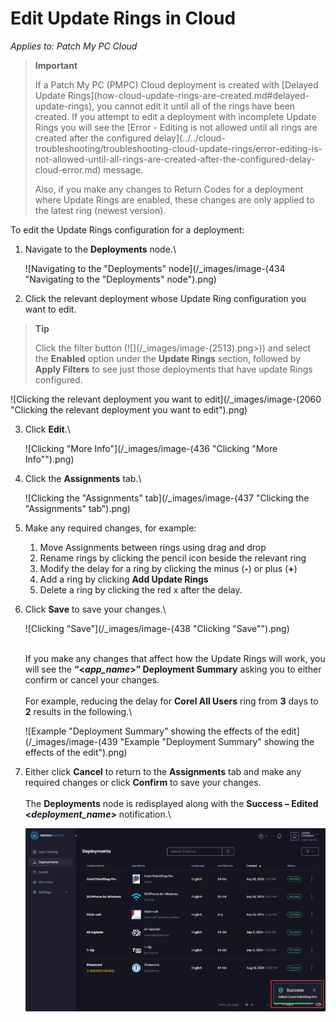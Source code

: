 # Edit Update Rings in Cloud

_Applies to: Patch My PC Cloud_

> **Important**
>
> If a Patch My PC (PMPC) Cloud deployment is created with \[Delayed Update Rings]\(how-cloud-update-rings-are-created.md#delayed-update-rings), you cannot edit it until all of the rings have been created. If you attempt to edit a deployment with incomplete Update Rings you will see the \[Error - Editing is not allowed until all rings are created after the configured delay]\(../../cloud-troubleshooting/troubleshooting-cloud-update-rings/error-editing-is-not-allowed-until-all-rings-are-created-after-the-configured-delay-cloud-error.md) message.
>
> Also, if you make any changes to Return Codes for a deployment where Update Rings are enabled, these changes are only applied to the latest ring (newest version).

To edit the Update Rings configuration for a deployment:

1.  Navigate to the **Deployments** node.\\

    ![Navigating to the "Deployments" node](/_images/image-(434 "Navigating to the \"Deployments\" node").png)
2. Click the relevant deployment whose Update Ring configuration you want to edit.

> **Tip**
>
> Click the filter button (!\[]\(/\_images/image-(2513).png>)) and select the **Enabled** option under the **Update Rings** section, followed by **Apply Filters** to see just those deployments that have update Rings configured.

![Clicking the relevant deployment you want to edit](/_images/image-(2060 "Clicking the relevant deployment you want to edit").png)

3.  Click **Edit**.\\

    ![Clicking "More Info"](/_images/image-(436 "Clicking \"More Info\"").png)
4.  Click the **Assignments** tab.\\

    ![Clicking the "Assignments" tab](/_images/image-(437 "Clicking the \"Assignments\" tab").png)
5. Make any required changes, for example:
   1. Move Assignments between rings using drag and drop
   2. Rename rings by clicking the pencil icon beside the relevant ring
   3. Modify the delay for a ring by clicking the minus (**-**) or plus (**+**)
   4. Add a ring by clicking **Add Update Rings**
   5. Delete a ring by clicking the red x after the delay.
6.  Click **Save** to save your changes.\\

    ![Clicking "Save"](/_images/image-(438 "Clicking \"Save\"").png)

    \
    If you make any changes that affect how the Update Rings will work, you will see the **“<**_**app\_name**_**>” Deployment Summary** asking you to either confirm or cancel your changes.\
    \
    For example, reducing the delay for **Corel All Users** ring from **3** days to **2** results in the following.\\

    ![Example "Deployment Summary" showing the effects of the edit](/_images/image-(439 "Example \"Deployment Summary\" showing the effects of the edit").png)
7.  Either click **Cancel** to return to the **Assignments** tab and make any required changes or click **Confirm** to save your changes.\
    \
    The **Deployments** node is redisplayed along with the **Success – Edited <**_**deployment\_name**_**>** notification.\\

    ![](/_images/image-(440).png)
